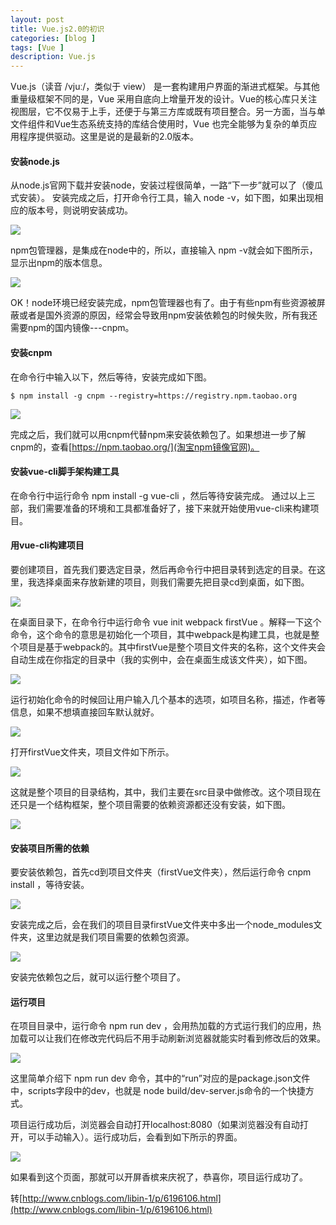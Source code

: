 ```yaml
---
layout: post
title: Vue.js2.0的初识
categories: [blog ]
tags: [Vue ]
description: Vue.js
---
```


Vue.js（读音 /vjuː/，类似于 view） 是一套构建用户界面的渐进式框架。与其他重量级框架不同的是，Vue 采用自底向上增量开发的设计。Vue的核心库只关注视图层，它不仅易于上手，还便于与第三方库或既有项目整合。另一方面，当与单文件组件和Vue生态系统支持的库结合使用时，Vue 也完全能够为复杂的单页应用程序提供驱动。这里是说的是最新的2.0版本。

#### 安装node.js

从node.js官网下载并安装node，安装过程很简单，一路“下一步”就可以了（傻瓜式安装）。
安装完成之后，打开命令行工具，输入 node -v，如下图，如果出现相应的版本号，则说明安装成功。

![](../img/uploads/2017/01/201611031456334081.png)

npm包管理器，是集成在node中的，所以，直接输入 npm -v就会如下图所示，显示出npm的版本信息。

![](../img/uploads/2017/01/2.png)

OK！node环境已经安装完成，npm包管理器也有了。由于有些npm有些资源被屏蔽或者是国外资源的原因，经常会导致用npm安装依赖包的时候失败，所有我还需要npm的国内镜像---cnpm。

#### 安装cnpm

在命令行中输入以下，然后等待，安装完成如下图。

	$ npm install -g cnpm --registry=https://registry.npm.taobao.org

![](../img/uploads/2017/01/3.png)

完成之后，我们就可以用cnpm代替npm来安装依赖包了。如果想进一步了解cnpm的，查看[https://npm.taobao.org/](淘宝npm镜像官网)。

#### 安装vue-cli脚手架构建工具

在命令行中运行命令 npm install -g vue-cli ，然后等待安装完成。
通过以上三部，我们需要准备的环境和工具都准备好了，接下来就开始使用vue-cli来构建项目。

#### 用vue-cli构建项目

要创建项目，首先我们要选定目录，然后再命令行中把目录转到选定的目录。在这里，我选择桌面来存放新建的项目，则我们需要先把目录cd到桌面，如下图。

![](../img/uploads/2017/01/4.png)

在桌面目录下，在命令行中运行命令 vue init webpack firstVue 。解释一下这个命令，这个命令的意思是初始化一个项目，其中webpack是构建工具，也就是整个项目是基于webpack的。其中firstVue是整个项目文件夹的名称，这个文件夹会自动生成在你指定的目录中（我的实例中，会在桌面生成该文件夹），如下图。

![](../img/uploads/2017/01/5.png)

运行初始化命令的时候回让用户输入几个基本的选项，如项目名称，描述，作者等信息，如果不想填直接回车默认就好。

![](../img/uploads/2017/01/6.png)

打开firstVue文件夹，项目文件如下所示。

![](../img/uploads/2017/01/7.png)

这就是整个项目的目录结构，其中，我们主要在src目录中做修改。这个项目现在还只是一个结构框架，整个项目需要的依赖资源都还没有安装，如下图。

![](../img/uploads/2017/01/8.png)

#### 安装项目所需的依赖

要安装依赖包，首先cd到项目文件夹（firstVue文件夹），然后运行命令 cnpm install ，等待安装。

![](../img/uploads/2017/01/9.png)

安装完成之后，会在我们的项目目录firstVue文件夹中多出一个node_modules文件夹，这里边就是我们项目需要的依赖包资源。

![](../img/uploads/2017/01/10.png)

安装完依赖包之后，就可以运行整个项目了。

#### 运行项目

在项目目录中，运行命令 npm run dev ，会用热加载的方式运行我们的应用，热加载可以让我们在修改完代码后不用手动刷新浏览器就能实时看到修改后的效果。

![](../img/uploads/2017/01/11.png)

这里简单介绍下 npm run dev 命令，其中的“run”对应的是package.json文件中，scripts字段中的dev，也就是 node build/dev-server.js命令的一个快捷方式。

项目运行成功后，浏览器会自动打开localhost:8080（如果浏览器没有自动打开，可以手动输入）。运行成功后，会看到如下所示的界面。

![](../img/uploads/2017/01/12.png)

如果看到这个页面，那就可以开屏香槟来庆祝了，恭喜你，项目运行成功了。

转[http://www.cnblogs.com/libin-1/p/6196106.html](http://www.cnblogs.com/libin-1/p/6196106.html)
